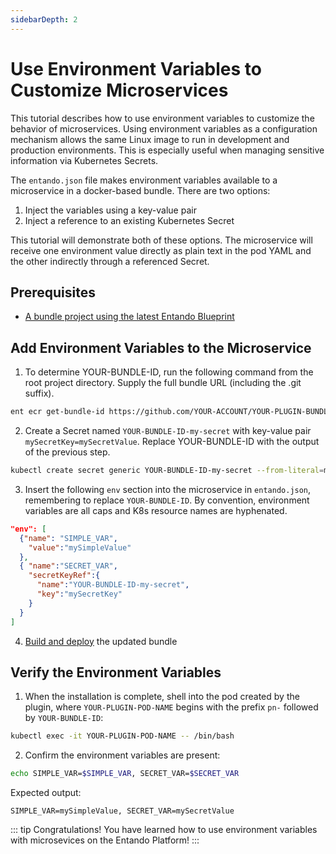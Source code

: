 ```yaml
---
sidebarDepth: 2
---
```


# Use Environment Variables to Customize Microservices

This tutorial describes how to use environment variables to customize the behavior of microservices. Using environment variables as a configuration mechanism allows the same Linux image to run in development and production environments. This is especially useful when managing sensitive information via Kubernetes Secrets.

The `entando.json` file makes environment variables available to a microservice in a docker-based bundle. There are two options:
1. Inject the variables using a key-value pair
2. Inject a reference to an existing Kubernetes Secret 

This tutorial will demonstrate both of these options. The microservice will receive one environment value directly as plain text in the pod YAML and the other indirectly through a referenced Secret.

## Prerequisites
* [A bundle project using the latest Entando Blueprint](../create/ms/generate-microservices-and-micro-frontends.md) 

## Add Environment Variables to the Microservice
1. To determine YOUR-BUNDLE-ID, run the following command from the root project directory. Supply the full bundle URL (including the .git suffix).
```sh
ent ecr get-bundle-id https://github.com/YOUR-ACCOUNT/YOUR-PLUGIN-BUNDLE.git
```

2. Create a Secret named `YOUR-BUNDLE-ID-my-secret` with key-value pair `mySecretKey=mySecretValue`. Replace YOUR-BUNDLE-ID with the output of the previous step. 
```sh
kubectl create secret generic YOUR-BUNDLE-ID-my-secret --from-literal=mySecretKey=mySecretValue -n entando
```

3. Insert the following `env` section into the microservice in `entando.json`, remembering to replace `YOUR-BUNDLE-ID`. By convention, environment variables are all caps and K8s resource names are hyphenated.
```json
"env": [
  {"name": "SIMPLE_VAR",
    "value":"mySimpleValue" 
  },
  { "name":"SECRET_VAR",
    "secretKeyRef":{
      "name":"YOUR-BUNDLE-ID-my-secret", 
      "key":"mySecretKey"
    }
  }
]
```
4. [Build and deploy](../create/pb/publish-project-bundle.md) the updated bundle

## Verify the Environment Variables

1. When the installation is complete, shell into the pod created by the plugin, where `YOUR-PLUGIN-POD-NAME` begins with the prefix `pn-` followed by `YOUR-BUNDLE-ID`:
```sh
kubectl exec -it YOUR-PLUGIN-POD-NAME -- /bin/bash
```

2. Confirm the environment variables are present:
```sh
echo SIMPLE_VAR=$SIMPLE_VAR, SECRET_VAR=$SECRET_VAR
```
Expected output:
```text
SIMPLE_VAR=mySimpleValue, SECRET_VAR=mySecretValue
```

::: tip Congratulations!
You have learned how to use environment variables with microsevices on the Entando Platform!
:::


